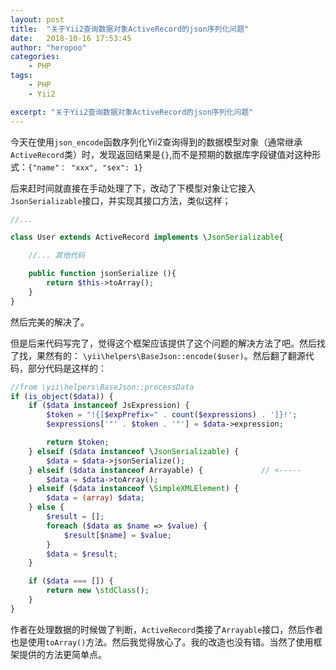 ```yaml
---
layout: post
title:  "关于Yii2查询数据对象ActiveRecord的json序列化问题"
date:   2018-10-16 17:53:45
author: "heropoo"
categories: 
    - PHP
tags: 
    - PHP
    - Yii2

excerpt: "关于Yii2查询数据对象ActiveRecord的json序列化问题"
---
```

今天在使用`json_encode`函数序列化Yii2查询得到的数据模型对象（通常继承`ActiveRecord`类）时，发现返回结果是`{}`,而不是预期的数据库字段键值对这种形式：`{"name"： "xxx", "sex": 1}`

后来赶时间就直接在手动处理了下，改动了下模型对象让它接入`JsonSerializable`接口，并实现其接口方法，类似这样；
```php
//...

class User extends ActiveRecord implements \JsonSerializable{

	//... 其他代码

	public function jsonSerialize (){
		return $this->toArray();
	}
}
```
然后完美的解决了。 

但是后来代码写完了，觉得这个框架应该提供了这个问题的解决方法了吧。然后找了找，果然有的： `\yii\helpers\BaseJson::encode($user)`。然后翻了翻源代码，部分代码是这样的：
```php
//from \yii\helpers\BaseJson::processData
if (is_object($data)) {
    if ($data instanceof JsExpression) {
        $token = "!{[$expPrefix=" . count($expressions) . ']}!';
        $expressions['"' . $token . '"'] = $data->expression;

        return $token;
    } elseif ($data instanceof \JsonSerializable) {
        $data = $data->jsonSerialize();
    } elseif ($data instanceof Arrayable) {				// <-----
        $data = $data->toArray();
    } elseif ($data instanceof \SimpleXMLElement) {
        $data = (array) $data;
    } else {
        $result = [];
        foreach ($data as $name => $value) {
            $result[$name] = $value;
        }
        $data = $result;
    }

    if ($data === []) {
        return new \stdClass();
    }
}
```
作者在处理数据的时候做了判断，`ActiveRecord`类接了`Arrayable`接口，然后作者也是使用`toArray()`方法。然后我觉得放心了。我的改造也没有错。当然了使用框架提供的方法更简单点。
